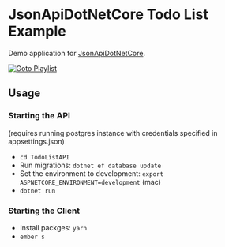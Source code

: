 # JsonApiDotNetCore Todo List Example

Demo application for [JsonApiDotNetCore](https://github.com/json-api-dotnet/JsonApiDotNetCore/).

[![Goto Playlist](https://img.youtube.com/vi/KAMuo6K7VcE/0.jpg)](https://www.youtube.com/watch?v=KAMuo6K7VcE&list=PLu4Bq53iqJJAo1RF0TY4Q5qCG7n9AqSZf)

## Usage

### Starting the API

(requires running postgres instance with credentials specified in appsettings.json)

- `cd TodoListAPI`
- Run migrations: `dotnet ef database update`
- Set the environment to development: `export ASPNETCORE_ENVIRONMENT=development` (mac)
- `dotnet run`

### Starting the Client

- Install packges: `yarn`
- `ember s`
